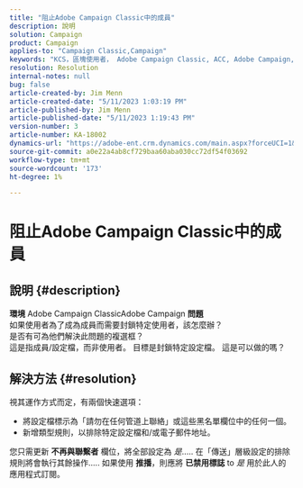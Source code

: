 ```yaml
---
title: "阻止Adobe Campaign Classic中的成員"
description: 說明
solution: Campaign
product: Campaign
applies-to: "Campaign Classic,Campaign"
keywords: "KCS，區塊使用者， Adobe Campaign Classic, ACC, Adobe Campaign, How To"
resolution: Resolution
internal-notes: null
bug: false
article-created-by: Jim Menn
article-created-date: "5/11/2023 1:03:19 PM"
article-published-by: Jim Menn
article-published-date: "5/11/2023 1:19:43 PM"
version-number: 3
article-number: KA-18002
dynamics-url: "https://adobe-ent.crm.dynamics.com/main.aspx?forceUCI=1&pagetype=entityrecord&etn=knowledgearticle&id=8a14cb2e-fcef-ed11-8849-6045bd006295"
source-git-commit: a0e22a4ab8cf729baa60aba030cc72df54f03692
workflow-type: tm+mt
source-wordcount: '173'
ht-degree: 1%

---
```


# 阻止Adobe Campaign Classic中的成員

## 說明 {#description}


<b>環境</b>
Adobe Campaign ClassicAdobe Campaign
<b>問題</b>
<br>如果使用者為了成為成員而需要封鎖特定使用者，該怎麼辦？
<br>是否有可為他們解決此問題的複選框？
<br>這是指成員/設定檔，而非使用者。 目標是封鎖特定設定檔。 這是可以做的嗎？



## 解決方法 {#resolution}


視其運作方式而定，有兩個快速選項：

- 將設定檔標示為「請勿在任何管道上聯絡」或這些黑名單欄位中的任何一個。
- 新增類型規則，以排除特定設定檔和/或電子郵件地址。




您只需更新 <b>不再與聯繫者</b> 欄位，將全部設定為 *是*..... 在「傳送」層級設定的排除規則將會執行其餘操作..... 如果使用 <b>推播</b>，則應將 <b>已禁用標誌</b> to *是* 用於此人的應用程式訂閱。
